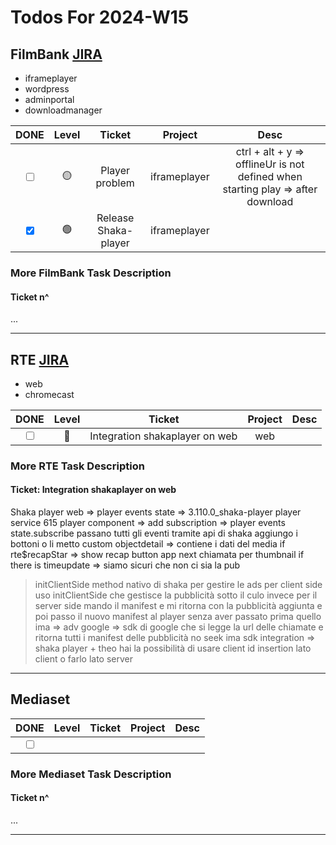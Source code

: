 # Todos For 2024-W15

## FilmBank [JIRA](https://fincons.atlassian.net/jira/software/projects/DDS/boards/9/timeline)

- iframeplayer
- wordpress
- adminportal
- downloadmanager

|                     DONE                      | Level |        Ticket        |   Project    |                                      Desc                                       |
|:---------------------------------------------:|:-----:|:--------------------:|:------------:|:-------------------------------------------------------------------------------:|
| <input type="checkbox" unchecked id="b5a2b9"> |  🟡   |    Player problem    | iframeplayer | ctrl + alt + y => offlineUr is not defined when starting play => after download |
| <input type="checkbox" checked id="270cde"> |  🟢   | Release Shaka-player | iframeplayer |                                                                                 |

### More FilmBank Task Description

#### Ticket n^

...

---

## RTE [JIRA](https://ott-jira.finconsgroup.com/secure/RapidBoard.jspa?rapidView=1&projectKey=RTEBB&view=planning.nodetail&quickFilter=1)

- web
- chromecast

|                     DONE                      | Level |             Ticket             | Project | Desc |
|:---------------------------------------------:|:-----:|:------------------------------:|:-------:|:----:|
| <input type="checkbox" unchecked id="64f445"> |  🔴   | Integration shakaplayer on web |   web   |      |

### More RTE Task Description

#### Ticket: Integration shakaplayer on web

Shaka player web => player events state =>
3.110.0_shaka-player
player service 615
player component => add subscription => player events state.subscribe passano tutti gli eventi
tramite api di shaka aggiungo i bottoni o li metto custom
objectdetail => contiene i dati del media
if rte$recapStar => show recap button
app next chiamata per thumbnail 
if there is timeupdate => siamo sicuri che non ci sia la pub 

 > initClientSide method nativo di shaka per gestire le ads
 > per client side uso initClientSide che gestisce la pubblicità sotto il culo invece per il server side mando il manifest e mi ritorna con la pubblicità aggiunta e poi passo il nuovo manifest al player senza aver passato prima quello 
> ima => adv google => sdk di google che si legge la url delle chiamate  e ritorna tutti i manifest delle pubblicità no seek
> ima sdk integration => shaka player + theo hai la possibilità di usare client id insertion lato client o farlo lato server 

---

## Mediaset

|                     DONE                      | Level | Ticket | Project | Desc |
| :-------------------------------------------: | :---: | :----: | ------- | :--: |
| <input type="checkbox" unchecked id="64f445"> |       |  []()  |         |      |

### More Mediaset Task Description

#### Ticket n^

...

---
